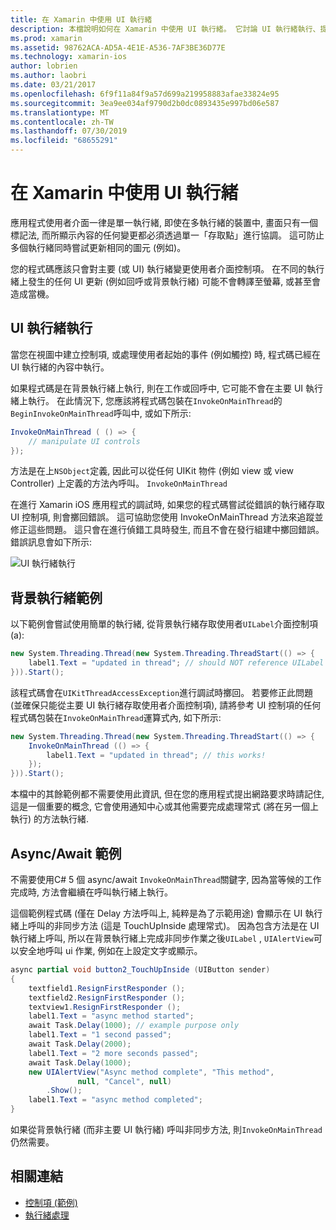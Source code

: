 ```yaml
---
title: 在 Xamarin 中使用 UI 執行緒
description: 本檔說明如何在 Xamarin 中使用 UI 執行緒。 它討論 UI 執行緒執行、提供背景執行緒範例, 以及檢查 async/await。
ms.prod: xamarin
ms.assetid: 98762ACA-AD5A-4E1E-A536-7AF3BE36D77E
ms.technology: xamarin-ios
author: lobrien
ms.author: laobri
ms.date: 03/21/2017
ms.openlocfilehash: 6f9f11a84f9a57d699a219958883afae33824e95
ms.sourcegitcommit: 3ea9ee034af9790d2b0dc0893435e997bd06e587
ms.translationtype: MT
ms.contentlocale: zh-TW
ms.lasthandoff: 07/30/2019
ms.locfileid: "68655291"
---
```

# <a name="working-with-the-ui-thread-in-xamarinios"></a>在 Xamarin 中使用 UI 執行緒

應用程式使用者介面一律是單一執行緒, 即使在多執行緒的裝置中, 畫面只有一個標記法, 而所顯示內容的任何變更都必須透過單一「存取點」進行協調。 這可防止多個執行緒同時嘗試更新相同的圖元 (例如)。

您的程式碼應該只會對主要 (或 UI) 執行緒變更使用者介面控制項。 在不同的執行緒上發生的任何 UI 更新 (例如回呼或背景執行緒) 可能不會轉譯至螢幕, 或甚至會造成當機。

## <a name="ui-thread-execution"></a>UI 執行緒執行

當您在視圖中建立控制項, 或處理使用者起始的事件 (例如觸控) 時, 程式碼已經在 UI 執行緒的內容中執行。

如果程式碼是在背景執行緒上執行, 則在工作或回呼中, 它可能不會在主要 UI 執行緒上執行。 在此情況下, 您應該將程式碼包裝在`InvokeOnMainThread`的`BeginInvokeOnMainThread`呼叫中, 或如下所示:

```csharp
InvokeOnMainThread ( () => {
    // manipulate UI controls
});
```

方法是在上`NSObject`定義, 因此可以從任何 UIKit 物件 (例如 view 或 view Controller) 上定義的方法內呼叫。 `InvokeOnMainThread`

在進行 Xamarin iOS 應用程式的調試時, 如果您的程式碼嘗試從錯誤的執行緒存取 UI 控制項, 則會擲回錯誤。 這可協助您使用 InvokeOnMainThread 方法來追蹤並修正這些問題。 這只會在進行偵錯工具時發生, 而且不會在發行組建中擲回錯誤。 錯誤訊息會如下所示:

 ![](ui-thread-images/image10.png "UI 執行緒執行")

 <a name="Background_Thread_Example" />


## <a name="background-thread-example"></a>背景執行緒範例

以下範例會嘗試使用簡單的執行緒, 從背景執行緒存取使用者`UILabel`介面控制項 (a):

```csharp
new System.Threading.Thread(new System.Threading.ThreadStart(() => {
    label1.Text = "updated in thread"; // should NOT reference UILabel on background thread!
})).Start();
```

該程式碼會在`UIKitThreadAccessException`進行調試時擲回。 若要修正此問題 (並確保只能從主要 UI 執行緒存取使用者介面控制項), 請將參考 UI 控制項的任何程式碼包裝在`InvokeOnMainThread`運算式內, 如下所示:

```csharp
new System.Threading.Thread(new System.Threading.ThreadStart(() => {
    InvokeOnMainThread (() => {
        label1.Text = "updated in thread"; // this works!
    });
})).Start();
```

本檔中的其餘範例都不需要使用此資訊, 但在您的應用程式提出網路要求時請記住, 這是一個重要的概念, 它會使用通知中心或其他需要完成處理常式 (將在另一個上執行) 的方法執行緒.

 <a name="Async_Await_Example" />


## <a name="asyncawait-example"></a>Async/Await 範例

不需要使用C# 5 個 async/await `InvokeOnMainThread`關鍵字, 因為當等候的工作完成時, 方法會繼續在呼叫執行緒上執行。

這個範例程式碼 (僅在 Delay 方法呼叫上, 純粹是為了示範用途) 會顯示在 UI 執行緒上呼叫的非同步方法 (這是 TouchUpInside 處理常式)。 因為包含方法是在 UI 執行緒上呼叫, 所以在背景執行緒上完成非同步作業之後`UILabel` , `UIAlertView`可以安全地呼叫 ui 作業, 例如在上設定文字或顯示。

```csharp
async partial void button2_TouchUpInside (UIButton sender)
{
    textfield1.ResignFirstResponder ();
    textfield2.ResignFirstResponder ();
    textview1.ResignFirstResponder ();
    label1.Text = "async method started";
    await Task.Delay(1000); // example purpose only
    label1.Text = "1 second passed";
    await Task.Delay(2000);
    label1.Text = "2 more seconds passed";
    await Task.Delay(1000);
    new UIAlertView("Async method complete", "This method", 
               null, "Cancel", null)
        .Show();
    label1.Text = "async method completed";
}
```

如果從背景執行緒 (而非主要 UI 執行緒) 呼叫非同步方法, 則`InvokeOnMainThread`仍然需要。


## <a name="related-links"></a>相關連結

- [控制項 (範例)](https://docs.microsoft.com/samples/xamarin/ios-samples/controls)
- [執行緒處理](~/ios/app-fundamentals/threading.md)
